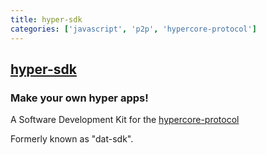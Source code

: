 ```yaml
---
title: hyper-sdk
categories: ['javascript', 'p2p', 'hypercore-protocol']
---
```

## [hyper-sdk](https://github.com/RangerMauve/hyper-sdk)

### Make your own hyper apps!


A Software Development Kit for the [hypercore-protocol](https://hypercore-protocol.org/)

Formerly known as "dat-sdk".
